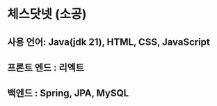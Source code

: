 # 체스닷넷 (소공)
## 사용 언어: Java(jdk 21), HTML, CSS, JavaScript
## 프론트 엔드 : 리엑트
## 백엔드 : Spring, JPA, MySQL